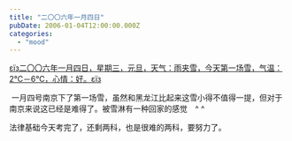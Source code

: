 ```yaml
---
title: "二〇〇六年一月四日"
pubDate: 2006-01-04T12:00:00.000Z
categories: 
  - "mood"
---
```


[εїз二〇〇六年一月四日，星期三，元旦，天气：雨夹雪，今天第一场雪，气温：2℃－6℃，心情：好。εїз](https://www.liuweinan.com)

 一月四号南京下了第一场雪，虽然和黑龙江比起来这雪小得不值得一提，但对于南京来说这已经是难得了。被雪淋有一种回家的感觉　^ ^

法律基础今天考完了，还剩两科，也是很难的两科，要努力了。
